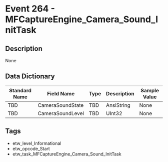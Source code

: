 # Event 264 - MFCaptureEngine_Camera_Sound_InitTask

## Description
None

## Data Dictionary
|Standard Name|Field Name|Type|Description|Sample Value|
|---|---|---|---|---|
|TBD|CameraSoundState|TBD|AnsiString|None|None|
|TBD|CameraSoundLevel|TBD|UInt32|None|None|

## Tags
* etw_level_Informational
* etw_opcode_Start
* etw_task_MFCaptureEngine_Camera_Sound_InitTask